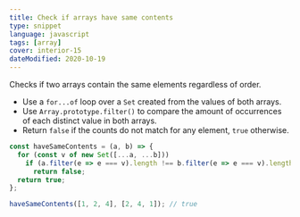```yaml
---
title: Check if arrays have same contents
type: snippet
language: javascript
tags: [array]
cover: interior-15
dateModified: 2020-10-19
---
```


Checks if two arrays contain the same elements regardless of order.

- Use a `for...of` loop over a `Set` created from the values of both arrays.
- Use `Array.prototype.filter()` to compare the amount of occurrences of each distinct value in both arrays.
- Return `false` if the counts do not match for any element, `true` otherwise.

```js
const haveSameContents = (a, b) => {
  for (const v of new Set([...a, ...b]))
    if (a.filter(e => e === v).length !== b.filter(e => e === v).length)
      return false;
  return true;
};

haveSameContents([1, 2, 4], [2, 4, 1]); // true
```
